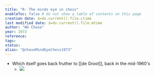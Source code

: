 ```yaml
---
title: "R- The minds eye in chess"
enableToc: false # do not show a table of contents on this page
creation date: $=dv.current().file.ctime
last modified date: $=dv.current().file.mtime
author: "WG Chase"
year: 1973
reference: 
tags: 
status: 
alias: "@chaseMindEyeChess1973"
---
```





-   Which itself goes back fruther to [[de Groot]], back in the mid-1960's
    -   ![](https://firebasestorage.googleapis.com/v0/b/firescript-577a2.appspot.com/o/imgs%2Fapp%2Fmegacoglab%2FCDetOUrlhl.png?alt=media&token=b959da26-77bc-48d9-9fe7-e0f8d5db6626)